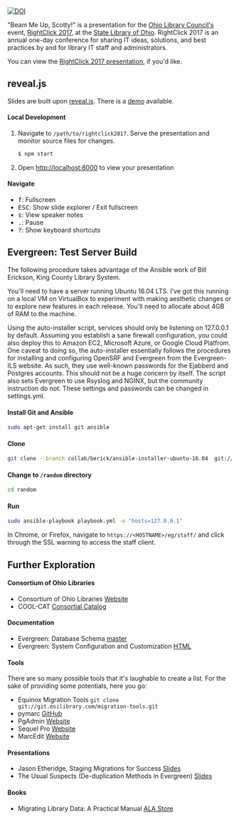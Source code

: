 [![DOI](https://zenodo.org/badge/108425446.svg)](https://zenodo.org/badge/latestdoi/108425446)

"Beam Me Up, Scotty!" is a presentation for the [Ohio Library Council's](http://olc.org/) event, [RightClick 2017](http://olc.org/rightclick/), at the [State Library of Ohio](https://library.ohio.gov/). RightClick 2017 is an annual one-day conference for sharing IT ideas, solutions, and best practices by and for library IT staff and administrators. 

You can view the [RightClick 2017 presentation](https://dzoladz.github.io/rightclick2017/), if you'd like.


## reveal.js

Slides are built upon [reveal.js](https://github.com/hakimel/reveal.js). There is a [demo](http://lab.hakim.se/reveal-js/#/) available.

#### Local Development

1. Navigate to `/path/to/rightclick2017`. Serve the presentation and monitor source files for changes.
   ```sh
   $ npm start
   ```

1. Open <http://localhost:8000> to view your presentation

#### Navigate 

- <kbd>f</kbd>: Fullscreen
- <kbd>ESC</kbd>: Show slide explorer / Exit fullscreen
- <kbd>s</kbd>: View speaker notes
- <kbd>.</kbd>: Pause
- <kbd>?</kbd>: Show keyboard shortcuts

## Evergreen: Test Server Build

The following procedure takes advantage of the Ansible work of Bill Erickson, King County Library System.

You'll need to have a server running Ubuntu 16.04 LTS. I've got this running on a local VM on VirtualBox to experiment with making aesthetic changes or to explore new features in each release. You'll need to allocate about 4GB of RAM to the machine.

Using the auto-installer script, services should only be listening on 127.0.0.1 by default. Assuming you establish a sane firewall configuration, you could also deploy this to Amazon EC2, Microsoft Azure, or Google Cloud Platfrom. One caveat to doing so, the auto-installer essentially follows the procedures for installing and configuring OpenSRF and Evergreen from the Evergreen-ILS website. As such, they use well-known passwords for the Ejabberd and Postgres accounts. This should not be a huge concern by itself. The script also sets Evergreen to use Rsyslog and NGINX, but the community instruction do not. These settings and passwords can be changed in settings.yml.

#### Install Git and Ansible
```bash
sudo apt-get install git ansible
```
#### Clone
```bash
git clone --branch collab/berick/ansible-installer-ubuntu-16.04  git://git.evergreen-ils.org/working/random.git
```
#### Change to `/random` directory
```bash
cd random
```
#### Run
```bash
sudo ansible-playbook playbook.yml -e "hosts=127.0.0.1"
```
In Chrome, or Firefox, navigate to `https://<HOSTNAME>/eg/staff/` and click through the SSL warning to access the staff client.

## Further Exploration

#### Consortium of Ohio Libraries
- Consortium of Ohio Libraries [Website](http://info.cool-cat.org/)
- COOL-CAT [Consortial Catalog](http://cool-cat.org/eg/opac/home)

#### Documentation
- Evergreen: Database Schema [master](http://docs.evergreen-ils.org/dev/schema/)
- Evergreen: System Configuration and Customization [HTML](http://docs.evergreen-ils.org/3.0/_system_configuration_and_customization.html)

#### Tools
There are so many possible tools that it's laughable to create a list. For the sake of providing some potentials, here you go:
- Equinox Migration Tools `git clone git://git.esilibrary.com/migration-tools.git`
- pymarc [GitHub](https://github.com/edsu/pymarc)
- PgAdmin [Website](https://www.pgadmin.org/)
- Sequel Pro [Website](https://www.sequelpro.com/)
- MarcEdit [Website](http://marcedit.reeset.net/)

#### Presentations
- Jason Etheridge, Staging Migrations for Success [Slides](http://tinyurl.com/EGmigrations2)
- The Usual Suspects (De-duplication Methods in Evergreen) [Slides](https://goo.gl/kKf1AO)

#### Books
- Migrating Library Data: A Practical Manual [ALA Store](http://www.alastore.ala.org/detail.aspx?ID=11850)
